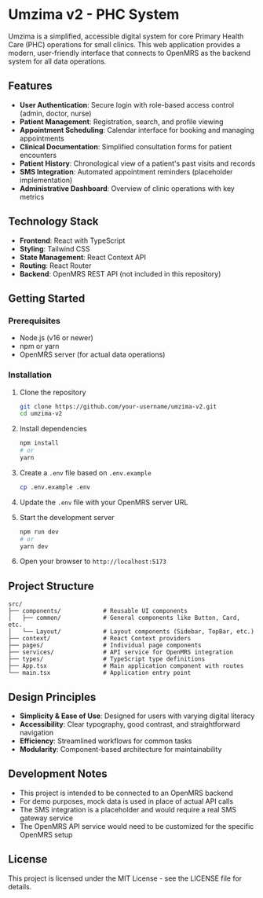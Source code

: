# Umzima v2 - PHC System

Umzima is a simplified, accessible digital system for core Primary Health Care (PHC) operations for small clinics. This web application provides a modern, user-friendly interface that connects to OpenMRS as the backend system for all data operations.

## Features

- **User Authentication**: Secure login with role-based access control (admin, doctor, nurse)
- **Patient Management**: Registration, search, and profile viewing
- **Appointment Scheduling**: Calendar interface for booking and managing appointments
- **Clinical Documentation**: Simplified consultation forms for patient encounters
- **Patient History**: Chronological view of a patient's past visits and records
- **SMS Integration**: Automated appointment reminders (placeholder implementation)
- **Administrative Dashboard**: Overview of clinic operations with key metrics

## Technology Stack

- **Frontend**: React with TypeScript
- **Styling**: Tailwind CSS
- **State Management**: React Context API
- **Routing**: React Router
- **Backend**: OpenMRS REST API (not included in this repository)

## Getting Started

### Prerequisites

- Node.js (v16 or newer)
- npm or yarn
- OpenMRS server (for actual data operations)

### Installation

1. Clone the repository
   ```bash
   git clone https://github.com/your-username/umzima-v2.git
   cd umzima-v2
   ```

2. Install dependencies
   ```bash
   npm install
   # or
   yarn
   ```

3. Create a `.env` file based on `.env.example`
   ```bash
   cp .env.example .env
   ```

4. Update the `.env` file with your OpenMRS server URL

5. Start the development server
   ```bash
   npm run dev
   # or
   yarn dev
   ```

6. Open your browser to `http://localhost:5173`

## Project Structure

```
src/
├── components/            # Reusable UI components
│   ├── common/            # General components like Button, Card, etc.
│   └── Layout/            # Layout components (Sidebar, TopBar, etc.)
├── context/               # React Context providers
├── pages/                 # Individual page components
├── services/              # API service for OpenMRS integration
├── types/                 # TypeScript type definitions
├── App.tsx                # Main application component with routes
└── main.tsx               # Application entry point
```

## Design Principles

- **Simplicity & Ease of Use**: Designed for users with varying digital literacy
- **Accessibility**: Clear typography, good contrast, and straightforward navigation
- **Efficiency**: Streamlined workflows for common tasks
- **Modularity**: Component-based architecture for maintainability

## Development Notes

- This project is intended to be connected to an OpenMRS backend
- For demo purposes, mock data is used in place of actual API calls
- The SMS integration is a placeholder and would require a real SMS gateway service
- The OpenMRS API service would need to be customized for the specific OpenMRS setup

## License

This project is licensed under the MIT License - see the LICENSE file for details.
